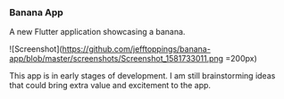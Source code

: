 ### Banana App

A new Flutter application showcasing a banana.

![Screenshot](https://github.com/jefftoppings/banana-app/blob/master/screenshots/Screenshot_1581733011.png =200px)

This app is in early stages of development. I am still brainstorming ideas that could bring extra value and excitement to the app.
